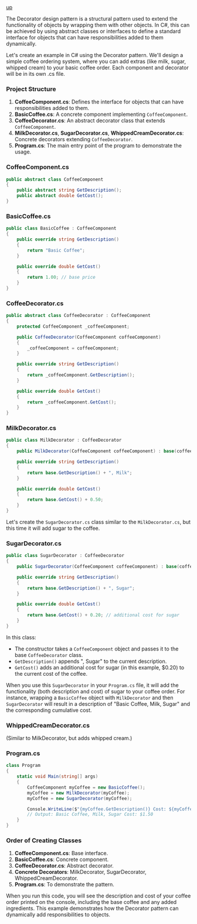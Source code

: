 [up](../README.md)

The Decorator design pattern is a structural pattern used to extend the functionality of objects by wrapping them with other objects. In C#, this can be achieved by using abstract classes or interfaces to define a standard interface for objects that can have responsibilities added to them dynamically.

Let's create an example in C# using the Decorator pattern. We'll design a simple coffee ordering system, where you can add extras (like milk, sugar, whipped cream) to your basic coffee order. Each component and decorator will be in its own .cs file.

### Project Structure

1. **CoffeeComponent.cs**: Defines the interface for objects that can have responsibilities added to them.
2. **BasicCoffee.cs**: A concrete component implementing `CoffeeComponent`.
3. **CoffeeDecorator.cs**: An abstract decorator class that extends `CoffeeComponent`.
4. **MilkDecorator.cs**, **SugarDecorator.cs**, **WhippedCreamDecorator.cs**: Concrete decorators extending `CoffeeDecorator`.
5. **Program.cs**: The main entry point of the program to demonstrate the usage.

### CoffeeComponent.cs

```csharp
public abstract class CoffeeComponent
{
    public abstract string GetDescription();
    public abstract double GetCost();
}
```

### BasicCoffee.cs

```csharp
public class BasicCoffee : CoffeeComponent
{
    public override string GetDescription()
    {
        return "Basic Coffee";
    }

    public override double GetCost()
    {
        return 1.00; // base price
    }
}
```

### CoffeeDecorator.cs

```csharp
public abstract class CoffeeDecorator : CoffeeComponent
{
    protected CoffeeComponent _coffeeComponent;

    public CoffeeDecorator(CoffeeComponent coffeeComponent)
    {
        _coffeeComponent = coffeeComponent;
    }

    public override string GetDescription()
    {
        return _coffeeComponent.GetDescription();
    }

    public override double GetCost()
    {
        return _coffeeComponent.GetCost();
    }
}
```

### MilkDecorator.cs

```csharp
public class MilkDecorator : CoffeeDecorator
{
    public MilkDecorator(CoffeeComponent coffeeComponent) : base(coffeeComponent) {}

    public override string GetDescription()
    {
        return base.GetDescription() + ", Milk";
    }

    public override double GetCost()
    {
        return base.GetCost() + 0.50;
    }
}
```

Let's create the `SugarDecorator.cs` class similar to the `MilkDecorator.cs`, but this time it will add sugar to the coffee.

### SugarDecorator.cs

```csharp
public class SugarDecorator : CoffeeDecorator
{
    public SugarDecorator(CoffeeComponent coffeeComponent) : base(coffeeComponent) {}

    public override string GetDescription()
    {
        return base.GetDescription() + ", Sugar";
    }

    public override double GetCost()
    {
        return base.GetCost() + 0.20; // additional cost for sugar
    }
}
```

In this class:
- The constructor takes a `CoffeeComponent` object and passes it to the base `CoffeeDecorator` class.
- `GetDescription()` appends ", Sugar" to the current description.
- `GetCost()` adds an additional cost for sugar (in this example, $0.20) to the current cost of the coffee.

When you use this `SugarDecorator` in your `Program.cs` file, it will add the functionality (both description and cost) of sugar to your coffee order. For instance, wrapping a `BasicCoffee` object with `MilkDecorator` and then `SugarDecorator` will result in a description of "Basic Coffee, Milk, Sugar" and the corresponding cumulative cost.


### WhippedCreamDecorator.cs

(Similar to MilkDecorator, but adds whipped cream.)

### Program.cs

```csharp
class Program
{
    static void Main(string[] args)
    {
        CoffeeComponent myCoffee = new BasicCoffee();
        myCoffee = new MilkDecorator(myCoffee);
        myCoffee = new SugarDecorator(myCoffee);

        Console.WriteLine($"{myCoffee.GetDescription()} Cost: ${myCoffee.GetCost()}");
        // Output: Basic Coffee, Milk, Sugar Cost: $1.50
    }
}
```

### Order of Creating Classes

1. **CoffeeComponent.cs**: Base interface.
2. **BasicCoffee.cs**: Concrete component.
3. **CoffeeDecorator.cs**: Abstract decorator.
4. **Concrete Decorators**: MilkDecorator, SugarDecorator, WhippedCreamDecorator.
5. **Program.cs**: To demonstrate the pattern.

When you run this code, you will see the description and cost of your coffee order printed on the console, including the base coffee and any added ingredients. This example demonstrates how the Decorator pattern can dynamically add responsibilities to objects.
